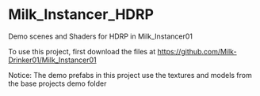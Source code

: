 # Milk_Instancer_HDRP
 Demo scenes and Shaders for HDRP in Milk_Instancer01

To use this project, first download the files at https://github.com/Milk-Drinker01/Milk_Instancer01

Notice: The demo prefabs in this project use the textures and models from the base projects demo folder
